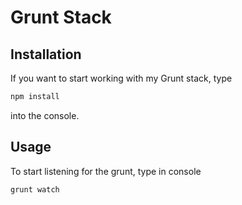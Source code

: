 # Grunt Stack

## Installation

If you want to start working with my Grunt stack, type 

```css
npm install
```
into the console. 

## Usage

To start listening for the grunt, type in console

```css
grunt watch
```